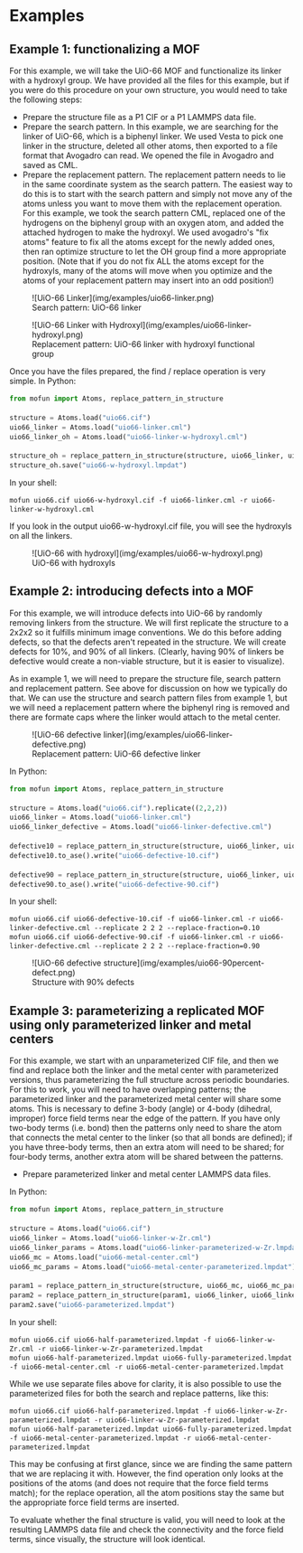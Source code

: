 # Examples


## Example 1: functionalizing a MOF

For this example, we will take the UiO-66 MOF and functionalize its linker with a hydroxyl group. We have provided all
the files for this example, but if you were do this procedure on your own structure, you would need to take the
following steps:

* Prepare the structure file as a P1 CIF or a P1 LAMMPS data file.
* Prepare the search pattern. In this example, we are searching for the linker of UiO-66, which is a biphenyl linker. We
  used Vesta to pick one linker in the structure, deleted all other atoms, then exported to a file format that Avogadro
  can read. We opened the file in Avogadro and saved as CML.
* Prepare the replacement pattern. The replacement pattern needs to lie in the same coordinate system as the search
  pattern. The easiest way to do this is to start with the search pattern and simply not move any of the atoms unless
  you want to move them with the replacement operation. For this example, we took the search pattern CML, replaced one
  of the hydrogens on the biphenyl group with an oxygen atom, and added the attached hydrogen to make the hydroxyl. We
  used avogadro's "fix atoms" feature to fix all the atoms except for the newly added ones, then ran optimize structure
  to let the OH group find a more appropriate position. (Note that if you do not fix ALL the atoms except for the
  hydroxyls, many of the atoms will move when you optimize and the atoms of your replacement pattern may insert into an
  odd position!)

<figure markdown>
  ![UiO-66 Linker](img/examples/uio66-linker.png)
  <figcaption>Search pattern: UiO-66 linker</figcaption>
</figure>

<figure markdown>
  ![UiO-66 Linker with Hydroxyl](img/examples/uio66-linker-hydroxyl.png)
  <figcaption>Replacement pattern: UiO-66 linker with hydroxyl functional group</figcaption>
</figure>

Once you have the files prepared, the find / replace operation is very simple. In Python:

```python
from mofun import Atoms, replace_pattern_in_structure

structure = Atoms.load("uio66.cif")
uio66_linker = Atoms.load("uio66-linker.cml")
uio66_linker_oh = Atoms.load("uio66-linker-w-hydroxyl.cml")

structure_oh = replace_pattern_in_structure(structure, uio66_linker, uio66_linker_oh)
structure_oh.save("uio66-w-hydroxyl.lmpdat")
```

In your shell:

```shell
mofun uio66.cif uio66-w-hydroxyl.cif -f uio66-linker.cml -r uio66-linker-w-hydroxyl.cml
```

If you look in the output uio66-w-hydroxyl.cif file, you will see the hydroxyls on all the linkers.

<figure markdown>
  ![UiO-66 with hydroxyl](img/examples/uio66-w-hydroxyl.png)
  <figcaption>UiO-66 with hydroxyls</figcaption>
</figure>

## Example 2: introducing defects into a MOF

For this example, we will introduce defects into UiO-66 by randomly removing linkers from the structure. We will first
replicate the structure to a 2x2x2 so it fulfills minimum image conventions. We do this before adding defects, so that
the defects aren't repeated in the structure. We will create defects for 10%, and 90% of all linkers. (Clearly, having
90% of linkers be defective would create a non-viable structure, but it is easier to visualize).

As in example 1, we will need to prepare the structure file, search pattern and replacement pattern. See above for
discussion on how we typically do that. We can use the structure and search pattern files from example 1, but we will
need a replacement pattern where the biphenyl ring is removed and there are formate caps where the linker would attach
to the metal center.

<figure markdown>
  ![UiO-66 defective linker](img/examples/uio66-linker-defective.png)
  <figcaption>Replacement pattern: UiO-66 defective linker</figcaption>
</figure>

In Python:

```python
from mofun import Atoms, replace_pattern_in_structure

structure = Atoms.load("uio66.cif").replicate((2,2,2))
uio66_linker = Atoms.load("uio66-linker.cml")
uio66_linker_defective = Atoms.load("uio66-linker-defective.cml")

defective10 = replace_pattern_in_structure(structure, uio66_linker, uio66_linker_defective, replace_fraction=0.10)
defective10.to_ase().write("uio66-defective-10.cif")

defective90 = replace_pattern_in_structure(structure, uio66_linker, uio66_linker_defective, replace_fraction=0.90)
defective90.to_ase().write("uio66-defective-90.cif")
```

In your shell:

```shell
mofun uio66.cif uio66-defective-10.cif -f uio66-linker.cml -r uio66-linker-defective.cml --replicate 2 2 2 --replace-fraction=0.10
mofun uio66.cif uio66-defective-90.cif -f uio66-linker.cml -r uio66-linker-defective.cml --replicate 2 2 2 --replace-fraction=0.90
```

<figure markdown>
  ![UiO-66 defective structure](img/examples/uio66-90percent-defect.png)
  <figcaption>Structure with 90% defects</figcaption>
</figure>

## Example 3: parameterizing a replicated MOF using only parameterized linker and metal centers

For this example, we start with an unparameterized CIF file, and then we find and replace both the linker and the metal
center with parameterized versions, thus parameterizing the full structure across periodic boundaries. For this to
work, you will need to have overlapping patterns; the parameterized linker and the parameterized metal center will
share some atoms. This is necessary to define 3-body (angle) or 4-body (dihedral, improper) force field terms near the
edge of the pattern. If you have only two-body terms (i.e. bond) then the patterns only need to share the atom that
connects the metal center to the linker (so that all bonds are defined); if you have three-body terms, then an extra
atom will need to be shared; for four-body terms, another extra atom will be shared between the patterns.

* Prepare parameterized linker and metal center LAMMPS data files.

In Python:

```python
from mofun import Atoms, replace_pattern_in_structure

structure = Atoms.load("uio66.cif")
uio66_linker = Atoms.load("uio66-linker-w-Zr.cml")
uio66_linker_params = Atoms.load("uio66-linker-parameterized-w-Zr.lmpdat")
uio66_mc = Atoms.load("uio66-metal-center.cml")
uio66_mc_params = Atoms.load("uio66-metal-center-parameterized.lmpdat")

param1 = replace_pattern_in_structure(structure, uio66_mc, uio66_mc_params)
param2 = replace_pattern_in_structure(param1, uio66_linker, uio66_linker_params)
param2.save("uio66-parameterized.lmpdat")
```

In your shell:

```shell
mofun uio66.cif uio66-half-parameterized.lmpdat -f uio66-linker-w-Zr.cml -r uio66-linker-w-Zr-parameterized.lmpdat
mofun uio66-half-parameterized.lmpdat uio66-fully-parameterized.lmpdat -f uio66-metal-center.cml -r uio66-metal-center-parameterized.lmpdat
```

While we use separate files above for clarity, it is also possible to use the parameterized files for both the search
and replace patterns, like this:

```shell
mofun uio66.cif uio66-half-parameterized.lmpdat -f uio66-linker-w-Zr-parameterized.lmpdat -r uio66-linker-w-Zr-parameterized.lmpdat
mofun uio66-half-parameterized.lmpdat uio66-fully-parameterized.lmpdat -f uio66-metal-center-parameterized.lmpdat -r uio66-metal-center-parameterized.lmpdat
```

This may be confusing at first glance, since we are finding the same pattern that we are replacing it with. However, the
find operation only looks at the positions of the atoms (and does not require that the force field terms match); for
the replace operation, all the atom positions stay the same but the appropriate force field terms are inserted.

To evaluate whether the final structure is valid, you will need to look at the resulting LAMMPS data file and check the
connectivity and the force field terms, since visually, the structure will look identical.

<!--
## Example 4: searching the CoRE database for UIO-66 analogs

TODO
 -->

